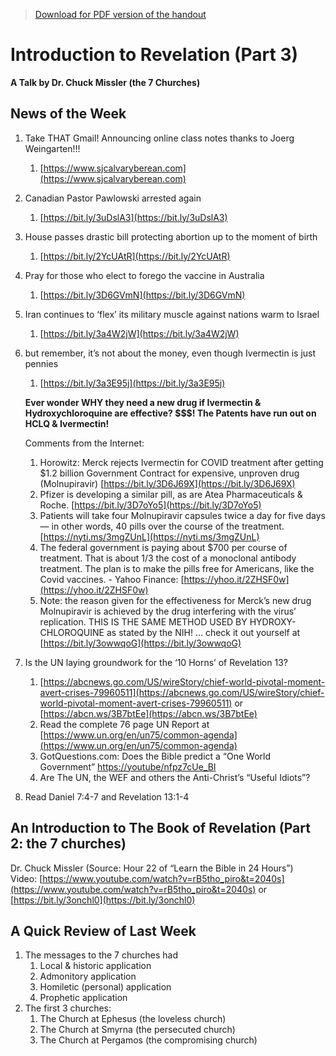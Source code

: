 >[Download for PDF version of the handout](/week100321.pdf)


# Introduction to Revelation (Part 3)
**A Talk by Dr. Chuck Missler (the 7 Churches)**

## News of the Week					
   
1. Take THAT Gmail!  Announcing online class notes thanks to Joerg Weingarten!!!
	1. [https://www.sjcalvaryberean.com](https://www.sjcalvaryberean.com)
1. Canadian Pastor Pawlowski arrested again
	1. [https://bit.ly/3uDslA3](https://bit.ly/3uDslA3)
1. House passes drastic bill protecting abortion up to the moment of birth
	1. [https://bit.ly/2YcUAtR](https://bit.ly/2YcUAtR) 
1. Pray for those who elect to forego the vaccine in Australia 
	1. [https://bit.ly/3D6GVmN](https://bit.ly/3D6GVmN) 
1. Iran continues to ‘flex’ its military muscle against nations warm to Israel
	1. [https://bit.ly/3a4W2jW](https://bit.ly/3a4W2jW)
1. but remember, it’s not about the money, even though Ivermectin is just pennies
	1. [https://bit.ly/3a3E95j](https://bit.ly/3a3E95j)
	
	**Ever wonder WHY they need a new drug if Ivermectin & Hydroxychloroquine are effective? $$$! The Patents have run out on HCLQ & Ivermectin!**  
	
	Comments from the Internet:
	
	1. Horowitz: Merck rejects Ivermectin for COVID treatment after getting $1.2 billion Government Contract for expensive, unproven drug (Molnupiravir)   [https://bit.ly/3D6J69X](https://bit.ly/3D6J69X)
	1. Pfizer is developing a similar pill, as are Atea Pharmaceuticals & Roche.    [https://bit.ly/3D7oYo5](https://bit.ly/3D7oYo5)
	1. Patients will take four Molnupiravir capsules twice a day for five days — in other words, 40 pills over the course of the treatment.    [https://nyti.ms/3mgZUnL](https://nyti.ms/3mgZUnL)
	1. The federal government is paying about $700 per course of treatment. That is about 1/3 the cost of a monoclonal antibody treatment. The plan is to make the pills free for Americans, like the Covid vaccines. - Yahoo Finance: [https://yhoo.it/2ZHSF0w](https://yhoo.it/2ZHSF0w)
	1. Note: the reason given for the effectiveness for Merck’s new drug Molnupiravir is achieved by the drug interfering with the virus’ replication. THIS IS THE SAME METHOD USED BY  HYDROXY-CHLOROQUINE as stated by the NIH! … check it out yourself at [https://bit.ly/3owwqoG](https://bit.ly/3owwqoG) 

1. Is the UN laying groundwork for the ‘10 Horns’ of Revelation 13?
	1. [https://abcnews.go.com/US/wireStory/chief-world-pivotal-moment-avert-crises-79960511](https://abcnews.go.com/US/wireStory/chief-world-pivotal-moment-avert-crises-79960511) or  [https://abcn.ws/3B7btEe](https://abcn.ws/3B7btEe)
	1. Read the complete 76 page UN Report at [https://www.un.org/en/un75/common-agenda](https://www.un.org/en/un75/common-agenda)
	1. GotQuestions.com: Does the Bible predict a “One World Government” [https://youtube/nfpz7cUe_BI](https://youtu.be/nfpz7cUe_BI)
	1. Are The UN, the WEF and others the Anti-Christ’s “Useful Idiots”?
1. Read Daniel 7:4-7 and Revelation 13:1-4

## An Introduction to The Book of Revelation (Part 2: the 7 churches)
Dr. Chuck Missler   (Source: Hour 22 of “Learn the Bible in 24 Hours”)   
Video: [https://www.youtube.com/watch?v=rB5tho_piro&t=2040s](https://www.youtube.com/watch?v=rB5tho_piro&t=2040s) or [https://bit.ly/3onchl0](https://bit.ly/3onchl0)

## A Quick Review of Last Week
1. The messages to the 7 churches had 
	1. Local & historic application
	1. Admonitory application
	1. Homiletic (personal) application
	1. Prophetic application
1. The first 3 churches:
	1. The Church at Ephesus (the loveless church)
	1. The Church at Smyrna (the persecuted church)
	1. The Church at Pergamos (the compromising church)
